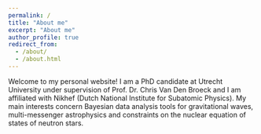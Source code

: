 ```yaml
---
permalink: /
title: "About me"
excerpt: "About me"
author_profile: true
redirect_from:
  - /about/
  - /about.html
---
```



Welcome to my personal website! I am a PhD candidate at Utrecht University under supervision of Prof. Dr. Chris Van Den Broeck and I am affiliated with Nikhef (Dutch National Institute for Subatomic Physics). My main interests concern Bayesian data analysis tools for gravitational waves, multi-messenger astrophysics and constraints on the nuclear equation of states of neutron stars.


 <!-- I obtained a master of physics and am currently following an advanced master student of artificial intelligence at KU Leuven, Belgium. In September 2023, I am starting a PhD position at Utrecht University under supervision of Chris Van Den Broeck, where I will work on gravitational waves and data analysis to constrain the nuclear equation of state. You can get to know me by browsing through my Portfolio, where I discuss projects I have worked on in the past., or look at my Resources tab, where I try to gather references and useful material on certain topics as well as cheat sheets. -->



<!---

This is from the template!

Many of the features of dynamic content management systems (like Wordpress) can be achieved in this fashion, using a fraction of the computational resources and with far less vulnerability to hacking and DDoSing. You can also modify the theme to your heart's content without touching the content of your site. If you get to a point where you've broken something in Jekyll/HTML/CSS beyond repair, your markdown files describing your talks, publications, etc. are safe. You can rollback the changes or even delete the repository and start over -- just be sure to save the markdown files! Finally, you can also write scripts that process the structured data on the site, such as [this one](https://github.com/academicpages/academicpages.github.io/blob/master/talkmap.ipynb) that analyzes metadata in pages about talks to display [a map of every location you've given a talk](https://academicpages.github.io/talkmap.html).
-->
